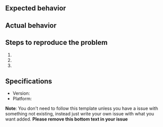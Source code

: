 ## Expected behavior


## Actual behavior


## Steps to reproduce the problem

  1.
  2.
  3.

## Specifications

  - Version: 
  - Platform: 


**Note**: You don't need to follow this template unless you have a issue with something not existing, instead just write your own issue with what you want added. **Please remove this bottom text in your issue**
